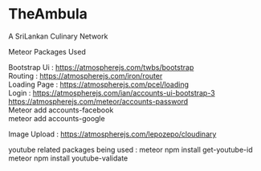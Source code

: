 # TheAmbula
A SriLankan Culinary Network 


Meteor Packages Used 

Bootstrap Ui : https://atmospherejs.com/twbs/bootstrap </br>
Routing : https://atmospherejs.com/iron/router </br>
Loading Page : https://atmospherejs.com/pcel/loading </br>
Login :  https://atmospherejs.com/ian/accounts-ui-bootstrap-3 </br>
         https://atmospherejs.com/meteor/accounts-password </br>
         Meteor add accounts-facebook </br>
         meteor add accounts-google </br>

Image Upload : https://atmospherejs.com/lepozepo/cloudinary

youtube related packages being used :
    meteor npm install get-youtube-id
    meteor npm install youtube-validate
